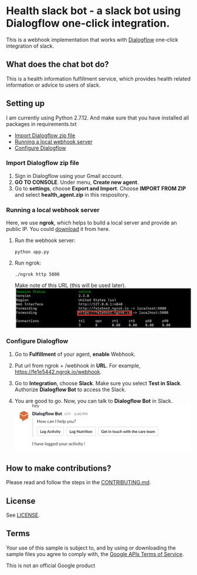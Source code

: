 # Health slack bot - a slack bot using Dialogflow one-click integration. 

This is a webhook implementation that works with [Dialogflow](https://dialogflow.com/docs/integrations/) one-click integration of slack.

## What does the chat bot do?
This is a health information fulfillment service, which provides health related information or advice to users of slack.

## Setting up
I am currently using Python 2.7.12. And make sure that you have installed all packages in requirements.txt

* [Import Dialogflow zip file](#import_zip)
* [Running a local webhook server](#running_server)
* [Configure Dialogflow](#configure_dialogflow)


### <a name="import_zip" />Import Dialogflow zip file
1. Sign in Dialogflow using your Gmail account.
2. **GO TO CONSOLE**. Under menu, **Create new agent**.
3. Go to **settings**, choose **Export and Import**. Choose **IMPORT FROM ZIP** and select **health_agent.zip** in this respository.

### <a name="running_server" />Running a local webhook server
Here, we use **ngrok**, which helps to build a local server and provide an public IP. You could [download](https://ngrok.com/download) it from here.

1. Run the webhook server:

	```
	python app.py
	```

2. Run ngrok:

	```
	./ngrok http 5000
	```

	Make note of this URL (this will be used later).
	![Settings Window](files/screen_shots/Screen-Shot-1.png)


### <a name="configure_dialogflow" />Configure Dialogflow

1. Go to **Fulfillment** of your agent, **enable** Webhook.

2. Put url from ngrok + /webhook in **URL**. 
   For example, https://fe1e5442.ngrok.io/webhook.

3. Go to **Integration**, choose **Slack**. Make sure you select **Test in Slack**. Authorize **Dialogflow Bot** to access the Slack.

4. You are good to go. Now, you can talk to **Dialogflow Bot** in Slack.
   ![Settings Window](files/screen_shots/Screen-Shot-2.png)


## How to make contributions?
Please read and follow the steps in the [CONTRIBUTING.md](CONTRIBUTING.md).

## License
See [LICENSE](LICENSE).

## Terms
Your use of this sample is subject to, and by using or downloading the sample files you agree to comply with, the [Google APIs Terms of Service](https://developers.google.com/terms/).

This is not an official Google product

